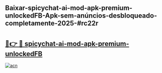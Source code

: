 ## Baixar-spicychat-ai-mod-apk-premium-unlockedFB-Apk-sem-anúncios-desbloqueado-completamente-2025-#rc22r

# <h2><a href="https://ainizakaria.my?title=spicychat-ai-mod-apk-premium-unlockedFB&ref=20M">🔗👉 🔴 spicychat-ai-mod-apk-premium-unlockedFB</a></h2>

[![acn](https://github.com/user-attachments/assets/0f9c940e-d8b0-45ae-aac7-cd30a18b3e1c)](https://ainizakaria.my?title=spicychat-ai-mod-apk-premium-unlockedFB&ref=20M)

